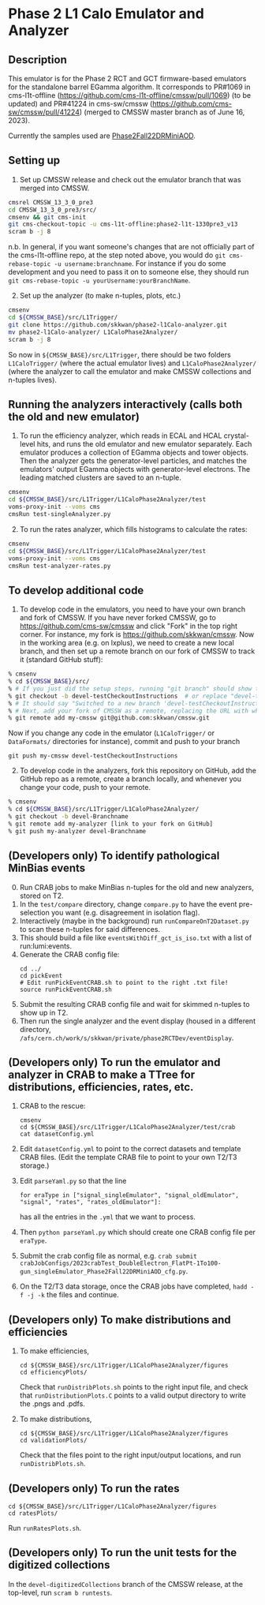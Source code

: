 # Phase 2 L1 Calo Emulator and Analyzer

## Description

   This emulator is for the Phase 2 RCT and GCT firmware-based emulators for the standalone barrel EGamma algorithm. It corresponds to PR#1069 in cms-l1t-offline (https://github.com/cms-l1t-offline/cmssw/pull/1069) (to be updated) and PR#41224 in cms-sw/cmssw (https://github.com/cms-sw/cmssw/pull/41224) (merged to CMSSW master branch as of June 16, 2023).

   Currently the samples used are [Phase2Fall22DRMiniAOD](https://twiki.cern.ch/twiki/bin/view/CMSPublic/SWGuideL1TPhase2Instructions#Phase2Fall22_Campaign_125X_sampl).

## Setting up 


   1. Set up CMSSW release and check out the emulator branch that was merged into CMSSW.


   ```bash
   cmsrel CMSSW_13_3_0_pre3
   cd CMSSW_13_3_0_pre3/src/
   cmsenv && git cms-init
   git cms-checkout-topic -u cms-l1t-offline:phase2-l1t-1330pre3_v13
   scram b -j 8
   ```

   n.b. In general, if you want someone's changes that are not officially part of the cms-l1t-offline repo, at the step noted above, you would do `git cms-rebase-topic -u username:branchname`. For instance if you do some development and you need to pass it on to someone else, they should run `git cms-rebase-topic -u yourUsername:yourBranchName`.

   2. Set up the analyzer (to make n-tuples, plots, etc.)

   ```bash
   cmsenv
   cd ${CMSSW_BASE}/src/L1Trigger/
   git clone https://github.com/skkwan/phase2-l1Calo-analyzer.git
   mv phase2-l1Calo-analyzer/ L1CaloPhase2Analyzer/ 
   scram b -j 8
   ```

   So now in `${CMSSW_BASE}/src/L1Trigger`, there should be two folders `L1CaloTrigger/` (where the actual emulator lives) and `L1CaloPhase2Analyzer/` (where the analyzer to call the emulator and make CMSSW collections and n-tuples lives).

## Running the analyzers interactively (calls both the old and new emulator)

   1. To run the efficiency analyzer, which reads in ECAL and HCAL crystal-level hits, and runs the old emulator and new emulator separately. Each emulator produces a collection of EGamma objects and tower objects. Then the analyzer gets the generator-level particles, and matches the emulators' output EGamma objects with generator-level electrons. The leading matched clusters are saved to an n-tuple.
   ```bash
   cmsenv
   cd ${CMSSW_BASE}/src/L1Trigger/L1CaloPhase2Analyzer/test
   voms-proxy-init --voms cms 
   cmsRun test-singleAnalyzer.py
   ```
   2. To run the rates analyzer, which fills histograms to calculate the rates:
   ```bash
   cmsenv
   cd ${CMSSW_BASE}/src/L1Trigger/L1CaloPhase2Analyzer/test
   voms-proxy-init --voms cms 
   cmsRun test-analyzer-rates.py 
   ```

## To develop additional code

   1. To develop code in the emulators, you need to have your own branch and fork of CMSSW. If you have never forked CMSSW, go to https://github.com/cms-sw/cmssw and click "Fork" in the top right corner.
   For instance, my fork is https://github.com/skkwan/cmssw. 
   Now in the working area (e.g. on lxplus), we need to create a new local branch, and then set up a remote branch on our fork of CMSSW to track it (standard GitHub stuff):
   ```bash
   % cmsenv
   % cd ${CMSSW_BASE}/src/
   % # If you just did the setup steps, running "git branch" should show that you are on the `phase2-l1t-integration-1252patch1` branch
   % git checkout -b devel-testCheckoutInstructions  # or replace "devel-testCheckoutInstructions" with whatever you want it to be named
   % # It should say "Switched to a new branch 'devel-testCheckoutInstructions'".
   % # Next, add your fork of CMSSW as a remote, replacing the URL with whatever your fork is. Can also call it something other than my-cmssw.
   % git remote add my-cmssw git@github.com:skkwan/cmssw.git  
   ```
   Now if you change any code in the emulator (`L1CaloTrigger/` or `DataFormats/` directories for instance), commit and push to your branch
   ```
   git push my-cmssw devel-testCheckoutInstructions
   ```

   2. To develop code in the analyzers, fork this repository on GitHub, add the GitHub repo as a remote, create a branch locally, and whenever you change your code, push to your remote.
   ```bash
   % cmsenv
   % cd ${CMSSW_BASE}/src/L1Trigger/L1CaloPhase2Analyzer/
   % git checkout -b devel-Branchname
   % git remote add my-analyzer [link to your fork on GitHub]
   % git push my-analyzer devel-Branchname
   ```
   

## (Developers only) To identify pathological MinBias events

0. Run CRAB jobs to make MinBias n-tuples for the old and new analyzers, stored on T2.
1. In the `test/compare` directory, change `compare.py` to have the event pre-selection you want (e.g. disagreement in isolation flag).
2. Interactively (maybe in the background) run `runCompareOnT2Dataset.py` to scan these n-tuples for said differences.
3. This should build a file like `eventsWithDiff_gct_is_iso.txt` with a list of run:lumi:events.
4. Generate the CRAB config file:
   ```
   cd ../
   cd pickEvent
   # Edit runPickEventCRAB.sh to point to the right .txt file!
   source runPickEventCRAB.sh
   ```
5. Submit the resulting CRAB config file and wait for skimmed n-tuples to show up in T2.
6. Then run the single analyzer and the event display (housed in a different directory, `/afs/cern.ch/work/s/skkwan/private/phase2RCTDev/eventDisplay`.

## (Developers only) To run the emulator and analyzer in CRAB to make a TTree for distributions, efficiencies, rates, etc.

1. CRAB to the rescue:
   ```
   cmsenv
   cd ${CMSSW_BASE}/src/L1Trigger/L1CaloPhase2Analyzer/test/crab
   cat datasetConfig.yml
   ```

2. Edit `datasetConfig.yml` to point to the correct datasets and template CRAB files. (Edit the template CRAB file to point to your own T2/T3 storage.)
3. Edit `parseYaml.py` so that the line
   ```
   for eraType in ["signal_singleEmulator", "signal_oldEmulator", "signal", "rates", "rates_oldEmulator"]:
   ```
   has all the entries in the `.yml` that we want to process.
4. Then `python parseYaml.py` which should create one CRAB config file per `eraType`.
5. Submit the crab config file as normal, e.g. `crab submit crabJobConfigs/2023crabTest_DoubleElectron_FlatPt-1To100-gun_singleEmulator_Phase2Fall22DRMiniAOD_cfg.py`.
6. On the T2/T3 data storage, once the CRAB jobs have completed, `hadd -f -j -k` the files and continue. 

## (Developers only) To make distributions and efficiencies 

1. To make efficiencies,
   ```
   cd ${CMSSW_BASE}/src/L1Trigger/L1CaloPhase2Analyzer/figures
   cd efficiencyPlots/
   ``` 
   Check that `runDistribPlots.sh` points to the right input file, and check that `runDistributionPlots.C` points to a valid output directory to write the .pngs and .pdfs.

2. To make distributions,
   ```
   cd ${CMSSW_BASE}/src/L1Trigger/L1CaloPhase2Analyzer/figures
   cd validationPlots/
   ``` 
   Check that the files point to the right input/output locations, and run `runDistribPlots.sh`.

## (Developers only) To run the rates 

   ```
   cd ${CMSSW_BASE}/src/L1Trigger/L1CaloPhase2Analyzer/figures
   cd ratesPlots/
   ``` 
   Run `runRatesPlots.sh`.

## (Developers only) To run the unit tests for the digitized collections

In the `devel-digitizedCollections` branch of the CMSSW release, at the top-level, run `scram b runtests`.
